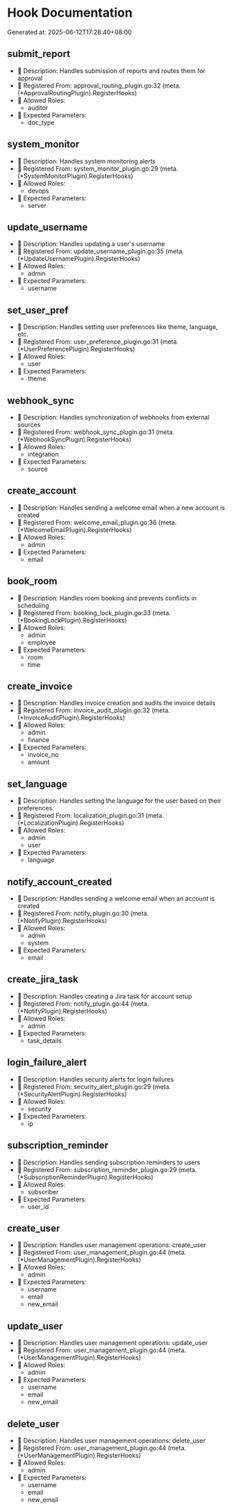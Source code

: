 # Hook Documentation

Generated at: 2025-06-12T17:28:40+08:00

## submit_report
- 📄 Description: Handles submission of reports and routes them for approval
- 🔗 Registered From: approval_routing_plugin.go:32 (meta.(*ApprovalRoutingPlugin).RegisterHooks)
- 👥 Allowed Roles:
  - auditor
- 🎯 Expected Parameters:
  - doc_type

## system_monitor
- 📄 Description: Handles system monitoring alerts
- 🔗 Registered From: system_monitor_plugin.go:29 (meta.(*SystemMonitorPlugin).RegisterHooks)
- 👥 Allowed Roles:
  - devops
- 🎯 Expected Parameters:
  - server

## update_username
- 📄 Description: Handles updating a user's username
- 🔗 Registered From: update_username_plugin.go:35 (meta.(*UpdateUsernamePlugin).RegisterHooks)
- 👥 Allowed Roles:
  - admin
- 🎯 Expected Parameters:
  - username

## set_user_pref
- 📄 Description: Handles setting user preferences like theme, language, etc.
- 🔗 Registered From: user_preference_plugin.go:31 (meta.(*UserPreferencePlugin).RegisterHooks)
- 👥 Allowed Roles:
  - user
- 🎯 Expected Parameters:
  - theme

## webhook_sync
- 📄 Description: Handles synchronization of webhooks from external sources
- 🔗 Registered From: webhook_sync_plugin.go:31 (meta.(*WebhookSyncPlugin).RegisterHooks)
- 👥 Allowed Roles:
  - integration
- 🎯 Expected Parameters:
  - source

## create_account
- 📄 Description: Handles sending a welcome email when a new account is created
- 🔗 Registered From: welcome_email_plugin.go:36 (meta.(*WelcomeEmailPlugin).RegisterHooks)
- 👥 Allowed Roles:
  - admin
- 🎯 Expected Parameters:
  - email

## book_room
- 📄 Description: Handles room booking and prevents conflicts in scheduling
- 🔗 Registered From: booking_lock_plugin.go:33 (meta.(*BookingLockPlugin).RegisterHooks)
- 👥 Allowed Roles:
  - admin
  - employee
- 🎯 Expected Parameters:
  - room
  - time

## create_invoice
- 📄 Description: Handles invoice creation and audits the invoice details
- 🔗 Registered From: invoice_audit_plugin.go:32 (meta.(*InvoiceAuditPlugin).RegisterHooks)
- 👥 Allowed Roles:
  - admin
  - finance
- 🎯 Expected Parameters:
  - invoice_no
  - amount

## set_language
- 📄 Description: Handles setting the language for the user based on their preferences
- 🔗 Registered From: localization_plugin.go:31 (meta.(*LocalizationPlugin).RegisterHooks)
- 👥 Allowed Roles:
  - admin
  - user
- 🎯 Expected Parameters:
  - language

## notify_account_created
- 📄 Description: Handles sending a welcome email when an account is created
- 🔗 Registered From: notify_plugin.go:30 (meta.(*NotifyPlugin).RegisterHooks)
- 👥 Allowed Roles:
  - admin
  - system
- 🎯 Expected Parameters:
  - email

## create_jira_task
- 📄 Description: Handles creating a Jira task for account setup
- 🔗 Registered From: notify_plugin.go:44 (meta.(*NotifyPlugin).RegisterHooks)
- 👥 Allowed Roles:
  - admin
- 🎯 Expected Parameters:
  - task_details

## login_failure_alert
- 📄 Description: Handles security alerts for login failures
- 🔗 Registered From: security_alert_plugin.go:29 (meta.(*SecurityAlertPlugin).RegisterHooks)
- 👥 Allowed Roles:
  - security
- 🎯 Expected Parameters:
  - ip

## subscription_reminder
- 📄 Description: Handles sending subscription reminders to users
- 🔗 Registered From: subscription_reminder_plugin.go:29 (meta.(*SubscriptionReminderPlugin).RegisterHooks)
- 👥 Allowed Roles:
  - subscriber
- 🎯 Expected Parameters:
  - user_id

## create_user
- 📄 Description: Handles user management operations: create_user
- 🔗 Registered From: user_management_plugin.go:44 (meta.(*UserManagementPlugin).RegisterHooks)
- 👥 Allowed Roles:
  - admin
- 🎯 Expected Parameters:
  - username
  - email
  - new_email

## update_user
- 📄 Description: Handles user management operations: update_user
- 🔗 Registered From: user_management_plugin.go:44 (meta.(*UserManagementPlugin).RegisterHooks)
- 👥 Allowed Roles:
  - admin
- 🎯 Expected Parameters:
  - username
  - email
  - new_email

## delete_user
- 📄 Description: Handles user management operations: delete_user
- 🔗 Registered From: user_management_plugin.go:44 (meta.(*UserManagementPlugin).RegisterHooks)
- 👥 Allowed Roles:
  - admin
- 🎯 Expected Parameters:
  - username
  - email
  - new_email

